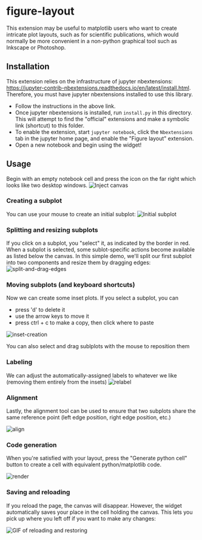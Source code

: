 # figure-layout

This extension may be useful to matplotlib users who want to create intricate plot layouts, such as for scientific publications, which would normally be more convenient in a non-python graphical tool such as Inkscape or Photoshop. 

## Installation
This extension relies on the infrastructure of jupyter nbextensions: https://jupyter-contrib-nbextensions.readthedocs.io/en/latest/install.html. Therefore, you must have jupyter nbextensions installed to use this library. 

- Follow the instructions in the above link. 
- Once jupyter nbextensions is installed, run `install.py` in this directory. This will attempt to find the "official" extensions and make a symbolic link (shortcut) to this folder. 
- To enable the extension, start `jupyter notebook`, click the `Nbextensions` tab in the jupyter home page, and enable the "Figure layout" extension.
- Open a new notebook and begin using the widget!

## Usage
Begin with an empty notebook cell and press the icon on the far right which looks like two desktop windows. 
![Inject canvas](readme-images/inject-canvas.png)


### Creating a subplot
You can use your mouse to create an initial subplot:
![Initial subplot](readme-images/init-subplot.gif)

### Splitting and resizing subplots
If you click on a subplot, you "select" it, as indicated by the border in red. When a subplot is selected, some sublot-specific actions become available as listed below the canvas. In this simple demo, we'll split our first subplot into two components and resize them by dragging edges:
![split-and-drag-edges](readme-images/split-and-drag-edges.gif)

### Moving subplots (and keyboard shortcuts)
Now we can create some inset plots. If you select a subplot, you can
- press 'd' to delete it
- use the arrow keys to move it
- press ctrl + c to make a copy, then click where to paste

![inset-creation](readme-images/inset-creation.gif)

You can also select and drag sublplots with the mouse to reposition them

### Labeling
We can adjust the automatically-assigned labels to whatever we like (removing them entirely from the insets)
![relabel](readme-images/relabel.gif)

### Alignment
Lastly, the alignment tool can be used to ensure that two subplots share the same reference point (left edge position, right edge position, etc.)

![align](readme-images/align.gif)


### Code generation
When you're satisfied with your layout, press the "Generate python cell" button to create a cell with equivalent python/matplotlib code. 

![render](readme-images/render.gif)

### Saving and reloading
If you reload the page, the canvas will disappear. However, the widget automatically saves your place in the cell holding the canvas. This lets you pick up where you left off if you want to make any changes:

![GIF of reloading and restoring](readme-images/save-and-load.gif)
